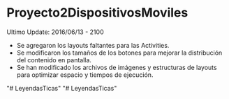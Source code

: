 # Proyecto2DispositivosMoviles

Ultimo Update: 2016/06/13 - 2100

* Se agregaron los layouts faltantes para las Activities.
* Se modificaron los tamaños de los botones para mejorar la distribución del contenido en pantalla.
* Se han modificado los archivos de imágenes y estructuras de layouts para optimizar espacio y tiempos de ejecución.

"# LeyendasTicas" 
"# LeyendasTicas" 
